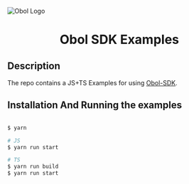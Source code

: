 ![Obol Logo](https://obol.tech/obolnetwork.png)

<h1 align="center">Obol SDK Examples</h1>
    
## Description

The repo contains a JS+TS Examples for using [Obol-SDK](https://www.npmjs.com/@obolnetwork/obol-sdk).

## Installation And Running the examples

```bash

$ yarn

# JS
$ yarn run start

# TS
$ yarn run build
$ yarn run start

```